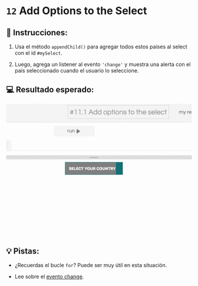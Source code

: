 # `12` Add Options to the Select

## 📝 Instrucciones:

1. Usa el método `appendChild()` para agregar todos estos países al select con el id `#mySelect`.

2. Luego, agrega un listener al evento `'change'` y muestra una alerta con el país seleccionado cuando el usuario lo seleccione.

## 💻 Resultado esperado:

![image](../../.learn/assets/13-1.gif)

## 💡 Pistas:

+ ¿Recuerdas el bucle `for`? Puede ser muy útil en esta situación.

+ Lee sobre el [evento change](https://developer.mozilla.org/en-US/docs/Web/API/HTMLElement/change_event).

